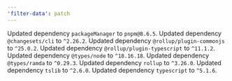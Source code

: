 ```yaml
---
'filter-data': patch
---
```


Updated dependency `packageManager` to `pnpm@8.6.5`.
Updated dependency `@changesets/cli` to `^2.26.2`.
Updated dependency `@rollup/plugin-commonjs` to `^25.0.2`.
Updated dependency `@rollup/plugin-typescript` to `^11.1.2`.
Updated dependency `@types/node` to `^18.16.18`.
Updated dependency `@types/ramda` to `^0.29.3`.
Updated dependency `rollup` to `^3.26.0`.
Updated dependency `tslib` to `^2.6.0`.
Updated dependency `typescript` to `^5.1.6`.
